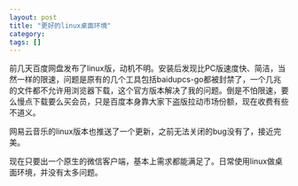 ```yaml
---
layout: post
title: "更好的linux桌面环境"
category: 
tags: []
---
```


前几天百度网盘发布了linux版，动机不明。安装后发现比PC版速度快、简洁，当然一样的限速，问题是原有的几个工具包括baidupcs-go都被封禁了，一个几兆的文件都不允许用浏览器下载，这个官方版本解决了我的问题。倒是不怕限速，要么慢点下载要么买会员，只是百度本身靠大家下盗版拉动市场份额，现在收费有些不道义。

网易云音乐的linux版本也推送了一个更新，之前无法关闭的bug没有了，接近完美。

现在只要出一个原生的微信客户端，基本上需求都能满足了。日常使用linux做桌面环境，并没有太多问题。